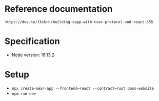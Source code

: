 # Reference documentation
`https://dev.to/lkskrn/building-dapp-with-near-protocol-and-react-355`

# Specification
- Node version: 16.13.2

# Setup
- `npx create-near-app --frontend=react --contract=rust Dons-website`
- `npm run dev`